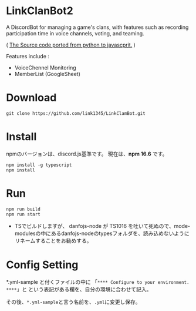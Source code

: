 # LinkClanBot2

A DiscordBot for managing a game's clans, with features such as recording participation time in voice channels, voting, and teaming.

( [The Source code ported from python to javascprit.](https://github.com/link1345/LinkClanBot) )

Features include :

+ VoiceChennel Monitoring
+ MemberList (GoogleSheet)

# Download

``` git clone https://github.com/link1345/LinkClamBot.git ```

# Install

npmのバージョンは、discord.js基準です。
現在は、**npm 16.6** です。

```
npm install -g typescript
npm install
```

# Run

```
npm run build
npm run start
```

* TSでビルドしますが、 danfojs-node が TS1016 を吐いて死ぬので、mode-modulesの中にあるdanfojs-nodeのtypesフォルダを、読み込めないようにリネームすることをお勧めする。

# Config Setting

*.yml-sample と付くファイルの中に
「` **** Configure to your environment. **** `」と
という表記がある欄を、自分の環境に合わせて記入。

その後、`*.yml-sample`と言う名前を、`.yml`に変更し保存。
